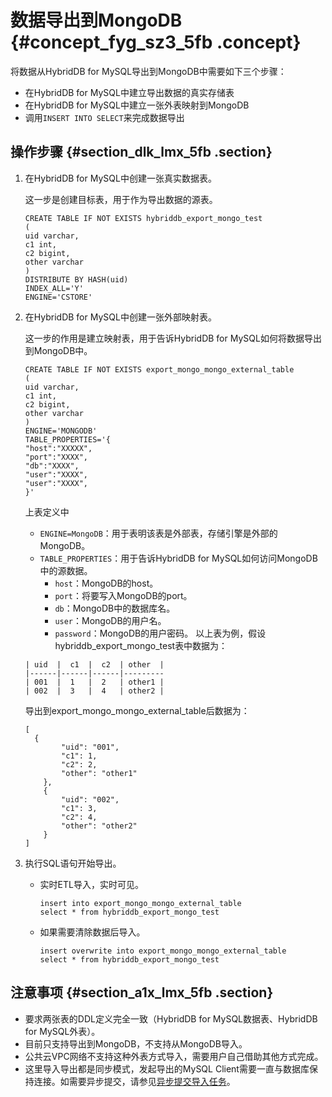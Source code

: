 # 数据导出到MongoDB {#concept_fyg_sz3_5fb .concept}

将数据从HybridDB for MySQL导出到MongoDB中需要如下三个步骤：

-   在HybridDB for MySQL中建立导出数据的真实存储表
-   在HybridDB for MySQL中建立一张外表映射到MongoDB
-   调用`INSERT INTO SELECT`来完成数据导出

## 操作步骤 {#section_dlk_lmx_5fb .section}

1.  在HybridDB for MySQL中创建一张真实数据表。

    这一步是创建目标表，用于作为导出数据的源表。

    ```
    CREATE TABLE IF NOT EXISTS hybriddb_export_mongo_test
    (
    uid varchar,
    c1 int,
    c2 bigint,
    other varchar
    )
    DISTRIBUTE BY HASH(uid)
    INDEX_ALL='Y'
    ENGINE='CSTORE'
    
    ```

2.  在HybridDB for MySQL中创建一张外部映射表。

    这一步的作用是建立映射表，用于告诉HybridDB for MySQL如何将数据导出到MongoDB中。

    ```
    CREATE TABLE IF NOT EXISTS export_mongo_mongo_external_table
    (
    uid varchar,
    c1 int,
    c2 bigint,
    other varchar
    )
    ENGINE='MONGODB'
    TABLE_PROPERTIES='{
    "host":"XXXXX",
    "port":"XXXX",
    "db":"XXXX",
    "user":"XXXX",
    "user":"XXXX",
    }'
    
    ```

    上表定义中

    -   `ENGINE=MongoDB`：用于表明该表是外部表，存储引擎是外部的MongoDB。
    -   `TABLE_PROPERTIES`：用于告诉HybridDB for MySQL如何访问MongoDB中的源数据。
        -   `host`：MongoDB的host。
        -   `port`：将要写入MongoDB的port。
        -   `db`：MongoDB中的数据库名。
        -   `user`：MongoDB的用户名。
        -   `password`：MongoDB的用户密码。
    以上表为例，假设hybriddb\_export\_mongo\_test表中数据为：

    ```
    | uid  |  c1  |  c2  | other  |
    |------|------|------|---------
    | 001  |  1   |  2   | other1 |
    | 002  |  3   |  4   | other2 |
    
    ```

    导出到export\_mongo\_mongo\_external\_table后数据为：

    ```
    [
      {
            "uid": "001",
            "c1": 1,
            "c2": 2,
            "other": "other1"
        },
        {
            "uid": "002",
            "c1": 3,
            "c2": 4,
            "other": "other2"
        }
    ]
    
    ```

3.  执行SQL语句开始导出。

    -   实时ETL导入，实时可见。

        ```
        insert into export_mongo_mongo_external_table
        select * from hybriddb_export_mongo_test
        
        ```

    -   如果需要清除数据后导入。

        ```
        insert overwrite into export_mongo_mongo_external_table
        select * from hybriddb_export_mongo_test
        
        ```


## 注意事项 {#section_a1x_lmx_5fb .section}

-   要求两张表的DDL定义完全一致（HybridDB for MySQL数据表、HybridDB for MySQL外表）。
-   目前只支持导出到MongoDB，不支持从MongoDB导入。
-   公共云VPC网络不支持这种外表方式导入，需要用户自己借助其他方式完成。
-   这里导入导出都是同步模式，发起导出的MySQL Client需要一直与数据库保持连接。如需要异步提交，请参见[异步提交导入任务](cn.zh-CN/分析引擎手册/数据导入导出/异步提交导入任务.md#)。

